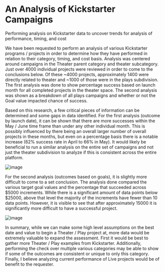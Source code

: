 # An Analysis of Kickstarter Campaigns
Performing analysis on Kickstarter data to uncover trends for analysis of performance, timing, and cost

We have been requested to perform an analysis of various Kickstarter programs / projects in order to determine how they have performed in relation to their category, timing, and cost basis.  Analysis was centered around campaigns in the Theater parent category and theater subcategory.   Just over 4000 individual projects were reviewed in order to come to the conclusions below.  Of these ~4000 projects, approximately 1400 were directly related to theater and ~1000 of those were in the plays subdivision. The first analysis was done to show percentage success based on launch month for all completed projects in the theater space.  The second analysis was shown as a breakdown of all plays campaigns and whether or not the Goal value impacted chance of success.

Based on this research, a few critical pieces of information can be determined and some gaps in data identified.  For the first analysis (outcome by launch date), it can be shown that there are more successes within the May / June time frame than under any other individual month.  This is possibly influenced by there being an overall larger number of overall projects in these months, but even on a percentage basis there is a notable increase (62% success rate in April to 66% in May).  It would likely be beneficial to run a similar analysis on the entire set of campaigns and not just the theater subdivision to analyze if this is consistent across the entire platform.

![image](https://user-images.githubusercontent.com/107594247/174700824-9f8af496-67a9-41dc-a503-058a1e677331.png)


For the second analysis (outcomes based on goals), it is slightly more difficult to come to a set conclusion.  The analysis done compared the various target goal values and the percentage that succeeded across $5000 increments.  While there is a significant amount of data points below $25000, above that level the majority of the increments have fewer than 10 data points.  However, it is visible to see that after approximately 15000 it is significantly more difficult to have a successful project.

![image](https://user-images.githubusercontent.com/107594247/174700888-52a67fa4-fccb-4943-8fe1-4d0352a92aa7.png)


In summary, while we can make some high level assumptions on the best date and value to begin a Theater / Play project at, more data would be extremely valuable to expand the assessment.  First it would be best to gather more Theater / Play examples from Kickstarter.  Additionally, performing the check over multiple various categories may be able to show if some of the outcomes are consistent or unique to only this category.  Finally, I believe analyzing current performance of Live projects would be of benefit to the requester. 
